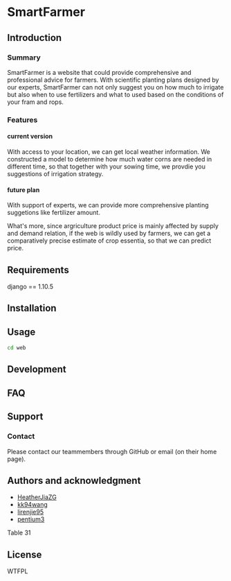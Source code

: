 # SmartFarmer

## Introduction

### Summary

SmartFarmer is a website that could provide comprehensive and professional advice for farmers. With scientific planting plans designed by our experts, SmartFarmer can not only suggest you on how much to irrigate but also when to use fertilizers and what to used based on the conditions of your fram and rops.

### Features


#### current version





With access to your location, we can get local weather information. We constructed a model to determine how much water corns are needed in different time, so that together with your sowing time, we provdie you suggestions of irrigation strategy.



#### future plan


With support of experts, we can provide more comprehensive planting suggetions like fertilizer amount.

What's more, since argriculture product price is mainly affected by supply and demand relation, if the web is wildly used by farmers, we can get a comparatively precise estimate of crop essentia, so that we can predict price.

## Requirements

django == 1.10.5

## Installation

## Usage
```bash
cd web

```

## Development

## FAQ

## Support

### Contact

Please contact our teammembers through GitHub or email (on their home page).

## Authors and acknowledgment

* [HeatherJiaZG](https://github.com/HeatherJiaZG)
* [kk94wang](https://github.com/kk94wang)
* [lirenjie95](https://github.com/lirenjie95)
* [pentium3](https://github.com/pentium3)

Table 31

## License

WTFPL
